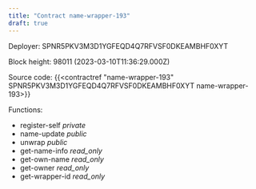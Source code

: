 ```yaml
---
title: "Contract name-wrapper-193"
draft: true
---
```

Deployer: SPNR5PKV3M3D1YGFEQD4Q7RFVSF0DKEAMBHF0XYT


 



Block height: 98011 (2023-03-10T11:36:29.000Z)

Source code: {{<contractref "name-wrapper-193" SPNR5PKV3M3D1YGFEQD4Q7RFVSF0DKEAMBHF0XYT name-wrapper-193>}}

Functions:

* register-self _private_
* name-update _public_
* unwrap _public_
* get-name-info _read_only_
* get-own-name _read_only_
* get-owner _read_only_
* get-wrapper-id _read_only_
